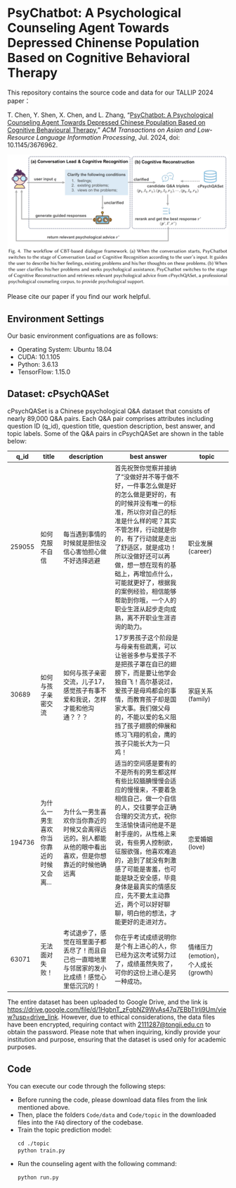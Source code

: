 # PsyChatbot: A Psychological Counseling Agent Towards Depressed Chinense Population Based on Cognitive Behavioral Therapy

This repository contains the source code and data for our TALLIP 2024 paper：

T. Chen, Y. Shen, X. Chen, and L. Zhang, “[PsyChatbot: A Psychological Counseling Agent Towards Depressed Chinese Population Based on Cognitive Behavioural Therapy](https://dl.acm.org/doi/10.1145/3676962),” *ACM Transactions on Asian and Low-Resource Language Information Processing*, Jul. 2024, doi: 10.1145/3676962.

![The overall architecture of PsyChatbot](./arch.png)

Please cite our paper if you find our work helpful.

## Environment Settings

Our basic environment configuations are as follows:

- Operating System: Ubuntu 18.04
- CUDA: 10.1.105
- Python: 3.6.13
- TensorFlow: 1.15.0


## Dataset: cPsychQASet

cPsychQASet is a Chinese psychological Q\&A dataset that consists of nearly 89,000 Q\&A pairs.
Each Q\&A pair comprises attributes including question ID (q_id), question title, question description, best answer, and topic labels. 
Some of the Q&A pairs in cPsychQASet are shown in the table below:

| q_id | title | description | best answer | topic |
| ---- | ----- | ----------- | ----------- | ----- |
|259055|如何克服不自信|每当遇到事情的时候就是胆怯没信心害怕担心做不好选择逃避 |首先祝贺你觉察并接纳了“没做好并不等于做不好，一件事怎么做是好的怎么做是更好的，有的时候并没有唯一的标准，所以你对自己的标准是什么样的呢？其实不管怎样，行动就是你的，有了行动就是走出了舒适区，就是成功！所以没做好还可以再做，想一想在现有的基础上，再增加点什么，可能就更好了，根据我的案例经验，相信能够帮助到你哦，一个人的职业生涯从起步走向成熟，离不开职业生涯咨询的助力。|职业发展(career)|
|30689|如何与孩子亲密交流|如何与孩子亲密交流，儿子17，感觉孩子有事不爱和我说，怎样才能和他沟通？？？ |17岁男孩子这个阶段是与母亲有些疏离，可以让爸爸多参与爱孩子不是把孩子罩在自已的翅膀下，而是要让他学会独自飞！高尔基说过，爰孩子是母鸡都会的事情，而教育孩子却是国家大事。我们做父母的，不能以爱的名义阻挡了孩子翅膀的伸展和练习飞翔的机会，鹰的孩子只能长大为一只鸡！| 家庭关系(family)|
|194736| 为什么一男生喜欢你当你靠近的时候又会离... |为什么一男生喜欢你当你靠近的时候又会离得远远的。别人都能从他的眼中看出喜欢，但是你想靠近的时候他确远离 | 适当的空间感是要有的不是所有的男生都这样有些比较腼腆慢慢会适应的慢慢来，不要着急相信自己，做一个自信的人，交往要学会正确合理的交流方式，祝你生活愉快请问他是不是射手座的，从性格上来说，有些男人控制欲，征服欲强，他喜欢难追的，追到了就没有刺激感了可能是害羞，也可能是缺乏安全感，毕竟身体是最真实的情感反应，先不要太主动靠近，两个可以好好聊聊，明白他的想法，才能更好的走进对方。|恋爱婚姻(love)|
|63071|无法面对失败！|考试退步了，感觉在班里面子都丢尽了！而且自己也一直暗地里与邻居家的发小比成绩！感觉心里低沉沉的！ |你在乎考试成绩说明你是个有上进心的人，你已经为这次考试努力过了，成绩虽然失败了，可你的这份上进心是另一种成功。 |情绪压力(emotion)，个人成长(growth)|


The entire dataset has been uploaded to Google Drive, and the link is https://drive.google.com/file/d/1HgbnT_zFgbNZ9WvAs47q7EBbTlrlj9Um/view?usp=drive_link. However, due to ethical considerations, the data files have been encrypted, requiring contact with 2111287@tongji.edu.cn to obtain the password. Please note that when inquiring, kindly provide your institution and purpose, ensuring that the dataset is used only for academic purposes.


## Code

You can execute our code through the following steps:

- Before running the code, please download data files from the link mentioned above.
- Then, place the folders ``Code/data`` and ``Code/topic`` in the downloaded files into the ``FAQ`` directory of the codebase. 
- Train the topic prediction model:
  ```
  cd ./topic
  python train.py
  ```
- Run the counseling agent with the following command:
  ```
  python run.py
  ```
